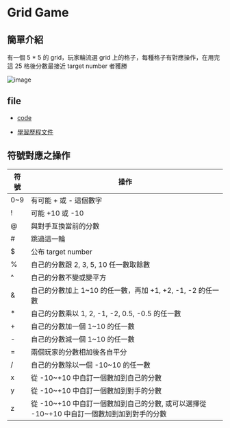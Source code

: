 # Grid Game

## 簡單介紹

有一個 5 * 5 的 grid，玩家輪流選 grid 上的格子，每種格子有對應操作，在用完這 25 格後分數最接近 target number 者獲勝

![image](https://github.com/yozen0405/Game/assets/71330526/77861171-a8b7-483e-8db2-e1d33b9db589)

## file

- [code](./code.py)

- [學習歷程文件](./Grid_game.docx)

## 符號對應之操作

| 符號 | 操作 |
| --- | --- |
| 0~9 | 有可能 + 或 - 這個數字 |
| ! | 可能 +10 或 -10 |
| @ | 與對手互換當前的分數 |
| # | 跳過這一輪 |
| $ | 公布 target number |
| % | 自己的分數跟 2, 3, 5, 10 任一數取餘數 |
| ^ | 自己的分數不變或變平方 |
| & | 自己的分數加上 1~10 的任一數，再加 +1, +2, -1, -2 的任一數 |
| * | 自己的分數乘以 1, 2, -1, -2, 0.5, -0.5 的任一數 |
| + | 自己的分數加一個 1~10 的任一數 |
| - | 自己的分數減一個 1~10 的任一數 |
| = | 兩個玩家的分數相加後各自平分 |
| / | 自己的分數除以一個 -10~10 的任一數 |
| x | 從 -10~+10 中自訂一個數加到自己的分數 |
| y | 從 -10~+10 中自訂一個數加到對手的分數 |
| z | 從 -10~+10 中自訂一個數加到自己的分數, 或可以選擇從 -10~+10 中自訂一個數加到加到對手的分數 |


